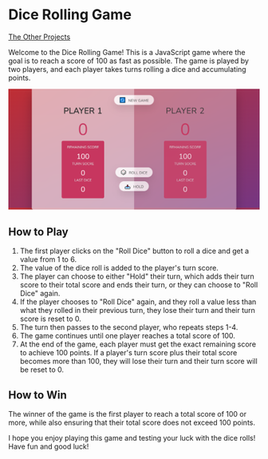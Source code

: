 # Dice Rolling Game

[The Other Projects](https://github.com/mAbdullah821/javascript-projects)

Welcome to the Dice Rolling Game! This is a JavaScript game where the goal is to reach a score of 100 as fast as possible. The game is played by two players, and each player takes turns rolling a dice and accumulating points.

![ Dice Rolling Game ](../Images/Dice-Rolling-Game.png)

## How to Play

1. The first player clicks on the "Roll Dice" button to roll a dice and get a value from 1 to 6.
2. The value of the dice roll is added to the player's turn score.
3. The player can choose to either "Hold" their turn, which adds their turn score to their total score and ends their turn, or they can choose to "Roll Dice" again.
4. If the player chooses to "Roll Dice" again, and they roll a value less than what they rolled in their previous turn, they lose their turn and their turn score is reset to 0.
5. The turn then passes to the second player, who repeats steps 1-4.
6. The game continues until one player reaches a total score of 100.
7. At the end of the game, each player must get the exact remaining score to achieve 100 points. If a player's turn score plus their total score becomes more than 100, they will lose their turn and their turn score will be reset to 0.

## How to Win

The winner of the game is the first player to reach a total score of 100 or more, while also ensuring that their total score does not exceed 100 points.

I hope you enjoy playing this game and testing your luck with the dice rolls! Have fun and good luck!
